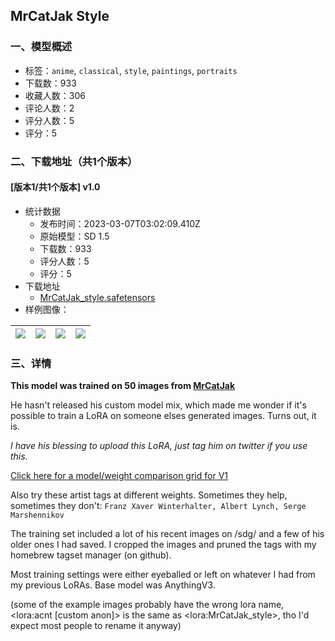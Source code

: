 ## MrCatJak Style
### 一、模型概述

- 标签：`anime`, `classical`, `style`, `paintings`, `portraits`
- 下载数：933
- 收藏人数：306
- 评论人数：2
- 评分人数：5
- 评分：5

### 二、下载地址（共1个版本）

#### [版本1/共1个版本] v1.0

- 统计数据
  - 发布时间：2023-03-07T03:02:09.410Z
  - 原始模型：SD 1.5
  - 下载数：933
  - 评分人数：5
  - 评分：5
- 下载地址
  - [MrCatJak_style.safetensors](https://civitai.com/api/download/models/19019)
- 样例图像：

| <img src="https://image.civitai.com/xG1nkqKTMzGDvpLrqFT7WA/b06c7187-81d4-4452-952f-3d8ad08f6900/width=450/198689.jpeg" /> | <img src="https://image.civitai.com/xG1nkqKTMzGDvpLrqFT7WA/6b445402-60cb-4269-2f80-11f557686e00/width=450/198694.jpeg" /> | <img src="https://image.civitai.com/xG1nkqKTMzGDvpLrqFT7WA/3b366cb7-608a-4c1d-6c09-32f9a1ec7000/width=450/198697.jpeg" /> | <img src="https://image.civitai.com/xG1nkqKTMzGDvpLrqFT7WA/309f2c94-3aaf-45a8-c857-8204dd7d7e00/width=450/198696.jpeg" /> |
| ---- | ---- | ---- | ---- |


### 三、详情
<p><strong>This model was trained on 50 images from </strong><a target="_blank" rel="ugc" href="https://twitter.com/MrCatJak"><strong>MrCatJak</strong></a></p><p>He hasn't released his custom model mix, which made me wonder if it's possible to train a LoRA on someone elses generated images. Turns out, it is.</p><p><em>I have his blessing to upload this LoRA, just tag him on twitter if you use this.</em></p><p><a target="_blank" rel="ugc" href="https://user-images.githubusercontent.com/125218114/222974269-74fab76b-a294-4a7a-af01-e214d1d7b037.jpg">Click here for a model/weight comparison grid for V1</a></p><p>Also try these artist tags at different weights. Sometimes they help, sometimes they don't: <code>Franz Xaver Winterhalter, Albert Lynch, Serge Marshennikov</code></p><p></p><p>The training set included a lot of his recent images on /sdg/ and a few of his older ones I had saved. I cropped the images and pruned the tags with my homebrew tagset manager (on github).</p><p>Most training settings were either eyeballed or left on whatever I had from my previous LoRAs. Base model was AnythingV3.</p><p>(some of the example images probably have the wrong lora name, &lt;lora:acnt [custom anon]&gt; is the same as &lt;lora:MrCatJak_style&gt;, tho I'd expect most people to rename it anyway)</p><p></p>